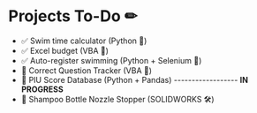 # Projects To-Do ✏
- ✅ Swim time calculator (Python 🐍)
- ✅ Excel budget (VBA 🧮) 
- ✅ Auto-register swimming (Python + Selenium 🐍) 
- 🔳 Correct Question Tracker (VBA 🧮)
- 🔳 PIU Score Database (Python + Pandas) ------------------ **IN PROGRESS**
- 🔳 Shampoo Bottle Nozzle Stopper (SOLIDWORKS 🛠)
